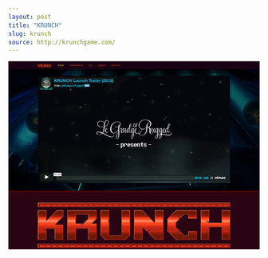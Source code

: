 ```yaml
---
layout: post
title: "KRUNCH"
slug: krunch
source: http://krunchgame.com/
---
```


<img src="/screenshots/krunch.jpg">
